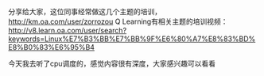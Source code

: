 分享给大家，这位同事经常做这几个主题的培训，http://km.oa.com/user/zorrozou
Q Learning有相关主题的培训视频：
http://v8.learn.oa.com/user/search?keywords=Linux%E7%B3%BB%E7%BB%9F%E6%80%A7%E8%83%BD%E8%B0%83%E6%95%B4

今天我去听了cpu调度的，感觉内容很有深度，大家感兴趣可以看看


